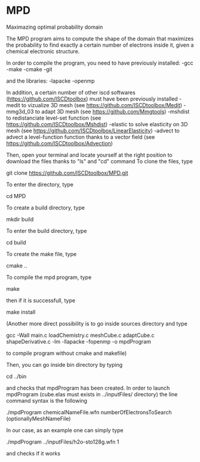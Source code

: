 # MPD
Maximazing optimal probability domain

The MPD program aims to compute the shape of the domain that maximizes the probability to find exactly a certain number of electrons inside it, given a chemical electronic structure.

In order to compile the program, you need to have previously installed:
-gcc 
-make
-cmake
-git

and the libraries:
-lapacke
-openmp

In addition, a certain number of other iscd softwares (https://github.com/ISCDtoolbox) must have been previously installed
-medit to vizualize 3D mesh (see https://github.com/ISCDtoolbox/Medit)
-mmg3d_03 to adapt 3D mesh (see https://github.com/Mmgtools)
-mshdist to redistanciate level-set function (see https://github.com/ISCDtoolbox/Mshdist)
-elastic to solve elasticity on 3D mesh (see https://github.com/ISCDtoolbox/LinearElasticity)
-advect to advect a level-function function thanks to a vector field (see https://github.com/ISCDtoolbox/Advection)

Then, open your terminal and locate yourself at the right position to download the files thanks to "ls" and "cd" command
To clone the files, type

git clone https://github.com/ISCDtoolbox/MPD.git

To enter the directory, type

cd MPD

To create a build directory, type

mkdir build

To enter the build directory, type

cd build

To create the make file, type

cmake ..

To compile the mpd program, type

make

then if it is successfull, type

make install

(Another more direct possibility is to go inside sources directory and type

gcc -Wall main.c loadChemistry.c meshCube.c adaptCube.c shapeDerivative.c -lm -llapacke -fopenmp -o mpdProgram

to compile program without cmake and makefile)

Then, you can go inside bin directory by typing

cd ../bin

and checks that mpdProgram has been created. In order to launch mpdProgram (cube.elas must exists in ../inputFiles/ directory) the line command syntax is the following

./mpdProgram chemicalNameFile.wfn numberOfElectronsToSearch (optionallyMeshNameFile)

In our case, as an example one can simply type

./mpdProgram ../inputFiles/h2o-sto128g.wfn 1

and checks if it works





 





